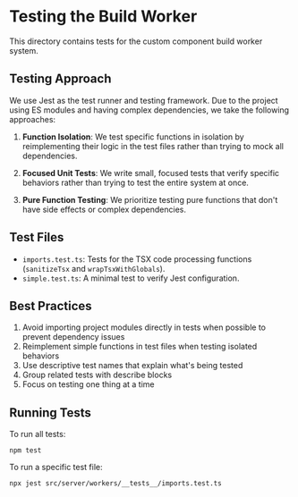 # Testing the Build Worker

This directory contains tests for the custom component build worker system. 

## Testing Approach

We use Jest as the test runner and testing framework. Due to the project using ES modules and having complex dependencies, we take the following approaches:

1. **Function Isolation**: We test specific functions in isolation by reimplementing their logic in the test files rather than trying to mock all dependencies.

2. **Focused Unit Tests**: We write small, focused tests that verify specific behaviors rather than trying to test the entire system at once.

3. **Pure Function Testing**: We prioritize testing pure functions that don't have side effects or complex dependencies.

## Test Files

- `imports.test.ts`: Tests for the TSX code processing functions (`sanitizeTsx` and `wrapTsxWithGlobals`).
- `simple.test.ts`: A minimal test to verify Jest configuration.

## Best Practices

1. Avoid importing project modules directly in tests when possible to prevent dependency issues
2. Reimplement simple functions in test files when testing isolated behaviors
3. Use descriptive test names that explain what's being tested
4. Group related tests with describe blocks
5. Focus on testing one thing at a time

## Running Tests

To run all tests:

```
npm test
```

To run a specific test file:

```
npx jest src/server/workers/__tests__/imports.test.ts
``` 